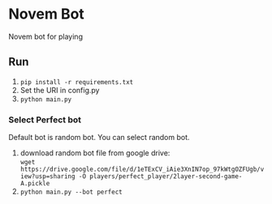 # Novem Bot
Novem bot for playing

## Run
1. `pip install -r requirements.txt`
2. Set the URI in config.py
3. `python main.py`

### Select Perfect bot
Default bot is random bot. You can select random bot.

1. download random bot file from google drive:  
`wget https://drive.google.com/file/d/1eTExCV_iAie3XnIN7op_97kWtgOZFUgb/view?usp=sharing -O players/perfect_player/2layer-second-game-A.pickle`
2. `python main.py --bot perfect`
